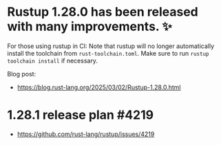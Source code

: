 # Rustup 1.28.0 has been released with many improvements. ✨

For those using rustup in CI: Note that rustup will no longer automatically install the toolchain from `rust-toolchain.toml`. Make sure to run `rustup toolchain install` if necessary.


Blog post:
- https://blog.rust-lang.org/2025/03/02/Rustup-1.28.0.html

# 1.28.1 release plan #4219
- https://github.com/rust-lang/rustup/issues/4219
